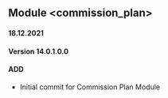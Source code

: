 ## Module <commission_plan>

#### 18.12.2021
#### Version 14.0.1.0.0
#### ADD
- Initial commit for Commission Plan Module